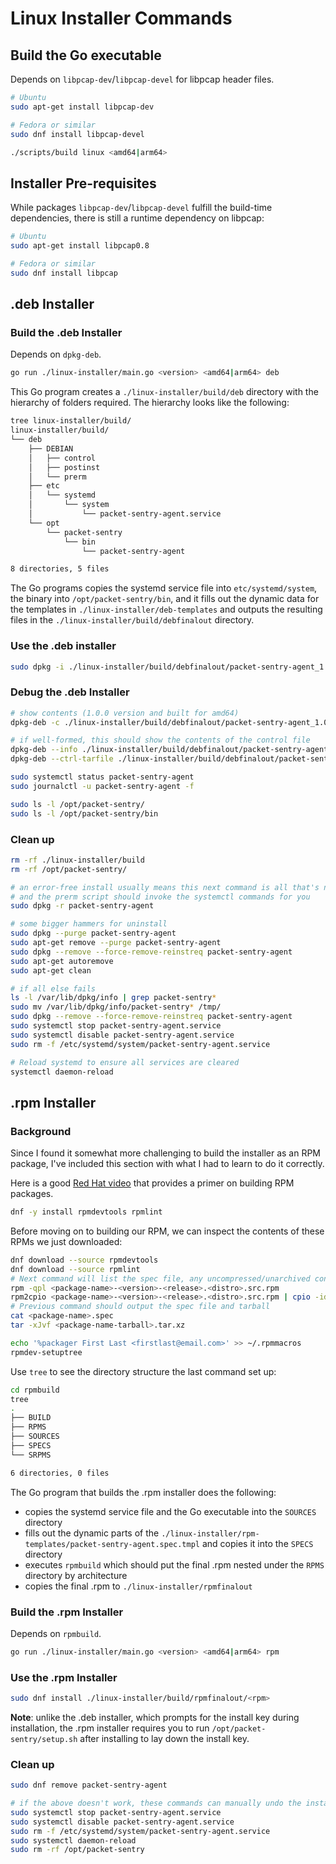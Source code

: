 # Linux Installer Commands

## Build the Go executable

Depends on `libpcap-dev`/`libpcap-devel` for libpcap header files.

```bash
# Ubuntu
sudo apt-get install libpcap-dev

# Fedora or similar
sudo dnf install libpcap-devel
```

```bash
./scripts/build linux <amd64|arm64>
```

## Installer Pre-requisites

While packages `libpcap-dev`/`libpcap-devel` fulfill the build-time dependencies, there is still a runtime dependency on libpcap:

```bash
# Ubuntu
sudo apt-get install libpcap0.8

# Fedora or similar
sudo dnf install libpcap
```

## .deb Installer

### Build the .deb Installer

Depends on `dpkg-deb`.

```bash
go run ./linux-installer/main.go <version> <amd64|arm64> deb
```

This Go program creates a `./linux-installer/build/deb` directory with the hierarchy of folders required. The hierarchy looks like the following:

```bash
tree linux-installer/build/
linux-installer/build/
└── deb
    ├── DEBIAN
    │   ├── control
    │   ├── postinst
    │   └── prerm
    ├── etc
    │   └── systemd
    │       └── system
    │           └── packet-sentry-agent.service
    └── opt
        └── packet-sentry
            └── bin
                └── packet-sentry-agent

8 directories, 5 files
```

The Go programs copies the systemd service file into `etc/systemd/system`, the binary into `/opt/packet-sentry/bin`, and it fills out the dynamic data for the templates in `./linux-installer/deb-templates` and outputs the resulting files in the `./linux-installer/build/debfinalout` directory.

### Use the .deb installer

```bash
sudo dpkg -i ./linux-installer/build/debfinalout/packet-sentry-agent_1.0.0_amd64.deb
```

### Debug the .deb Installer

```bash
# show contents (1.0.0 version and built for amd64)
dpkg-deb -c ./linux-installer/build/debfinalout/packet-sentry-agent_1.0.0_amd64.deb

# if well-formed, this should show the contents of the control file
dpkg-deb --info ./linux-installer/build/debfinalout/packet-sentry-agent_1.0.0_amd64.deb
dpkg-deb --ctrl-tarfile ./linux-installer/build/debfinalout/packet-sentry-agent_1.0.0_amd64.deb | tar -tvf -

sudo systemctl status packet-sentry-agent
sudo journalctl -u packet-sentry-agent -f

sudo ls -l /opt/packet-sentry/
sudo ls -l /opt/packet-sentry/bin
```

### Clean up

```bash
rm -rf ./linux-installer/build
rm -rf /opt/packet-sentry/

# an error-free install usually means this next command is all that's needed for uninstall
# and the prerm script should invoke the systemctl commands for you
sudo dpkg -r packet-sentry-agent

# some bigger hammers for uninstall
sudo dpkg --purge packet-sentry-agent
sudo apt-get remove --purge packet-sentry-agent
sudo dpkg --remove --force-remove-reinstreq packet-sentry-agent
sudo apt-get autoremove
sudo apt-get clean

# if all else fails
ls -l /var/lib/dpkg/info | grep packet-sentry*
sudo mv /var/lib/dpkg/info/packet-sentry* /tmp/
sudo dpkg --remove --force-remove-reinstreq packet-sentry-agent
sudo systemctl stop packet-sentry-agent.service
sudo systemctl disable packet-sentry-agent.service
sudo rm -f /etc/systemd/system/packet-sentry-agent.service

# Reload systemd to ensure all services are cleared
systemctl daemon-reload
```

## .rpm Installer

### Background

Since I found it somewhat more challenging to build the installer as an RPM package, I've included this section with what I had to learn to do it correctly.

Here is a good [Red Hat video](https://www.youtube.com/live/WVSEzg8E_wg?si=8GJwNmf3UkG15vmV) that provides a primer on building RPM packages.

```bash
dnf -y install rpmdevtools rpmlint
```

Before moving on to building our RPM, we can inspect the contents of these RPMs we just downloaded:

```bash
dnf download --source rpmdevtools
dnf download --source rpmlint
# Next command will list the spec file, any uncompressed/unarchived contents, plus a tarball
rpm -qpl <package-name>-<version>-<release>.<distro>.src.rpm
rpm2cpio <package-name>-<version>-<release>.<distro>.src.rpm | cpio -idmv
# Previous command should output the spec file and tarball
cat <package-name>.spec
tar -xJvf <package-name-tarball>.tar.xz

```

```bash
echo '%packager First Last <firstlast@email.com>' >> ~/.rpmmacros
rpmdev-setuptree
```

Use `tree` to see the directory structure the last command set up:

```bash
cd rpmbuild
tree
.
├── BUILD
├── RPMS
├── SOURCES
├── SPECS
└── SRPMS

6 directories, 0 files
```

The Go program that builds the .rpm installer does the following:

- copies the systemd service file and the Go executable into the `SOURCES` directory
- fills out the dynamic parts of the `./linux-installer/rpm-templates/packet-sentry-agent.spec.tmpl` and copies it into the `SPECS` directory
- executes `rpmbuild` which should put the final .rpm nested under the `RPMS` directory by architecture
- copies the final .rpm to `./linux-installer/rpmfinalout`

### Build the .rpm Installer

Depends on `rpmbuild`.

```bash
go run ./linux-installer/main.go <version> <amd64|arm64> rpm
```

### Use the .rpm Installer

```bash
sudo dnf install ./linux-installer/build/rpmfinalout/<rpm>
```

__Note__: unlike the .deb installer, which prompts for the install key during installation, the .rpm installer requires you to run `/opt/packet-sentry/setup.sh` after installing to lay down the install key.

### Clean up

```bash
sudo dnf remove packet-sentry-agent

# if the above doesn't work, these commands can manually undo the install
sudo systemctl stop packet-sentry-agent.service
sudo systemctl disable packet-sentry-agent.service
sudo rm -f /etc/systemd/system/packet-sentry-agent.service
sudo systemctl daemon-reload
sudo rm -rf /opt/packet-sentry
```